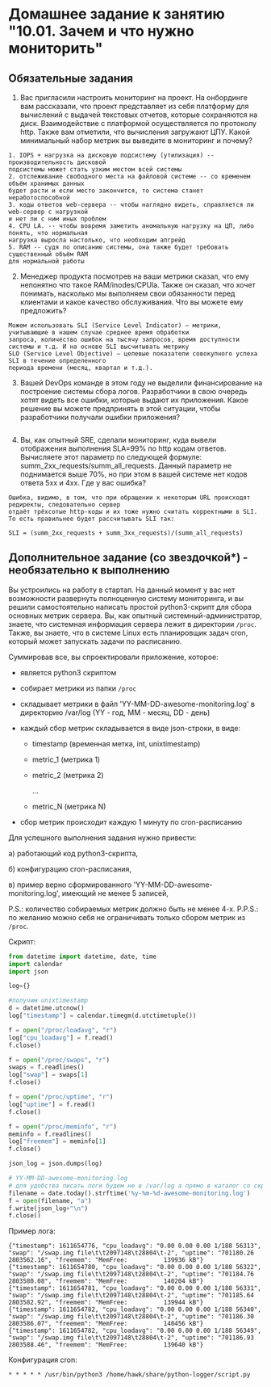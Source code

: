 # Домашнее задание к занятию "10.01. Зачем и что нужно мониторить"

## Обязательные задания

1. Вас пригласили настроить мониторинг на проект. На онбординге вам рассказали, что проект представляет из себя 
платформу для вычислений с выдачей текстовых отчетов, которые сохраняются на диск. Взаимодействие с платформой 
осуществляется по протоколу http. Также вам отметили, что вычисления загружают ЦПУ. Какой минимальный набор метрик вы
выведите в мониторинг и почему?

```
1. IOPS + нагрузка на дисковую подсистему (утилизация) -- производительность дисковой
подсистемы может стать узким местом всей системы
2. отслеживание свободного места на файловой системе -- со временем объём хранимых данных
будет расти и если место закончится, то система станет неработоспособной
3. коды ответов web-сервера -- чтобы наглядно видеть, справляется ли web-сервер с нагрузкой
и нет ли с ним иных проблем
4. CPU LA. -- чтобы вовремя заметить аномальную нагрузку на ЦП, либо понять, что нормальная
нагрузка выросла настолько, что необходим апгрейд
5. RAM -- судя по описанию системы, она также будет требовать существенный объём RAM
для нормальной работы
```

2. Менеджер продукта посмотрев на ваши метрики сказал, что ему непонятно что такое RAM/inodes/CPUla. Также он сказал, 
что хочет понимать, насколько мы выполняем свои обязанности перед клиентами и какое качество обслуживания. Что вы 
можете ему предложить?

```
Можем использовать SLI (Service Level Indicator) — метрики, учитывающие в нашем случае среднее время обработки
запроса, количество ошибок на тысячу запросов, время доступности системы и т.д. И на основе SLI высчитывать метрику
SLO (Service Level Objective) — целевые показатели совокупного успеха SLI в течение определенного
периода времени (месяц, квартал и т.д.).
```

3. Вашей DevOps команде в этом году не выделили финансирование на построение системы сбора логов. Разработчики в свою 
очередь хотят видеть все ошибки, которые выдают их приложения. Какое решение вы можете предпринять в этой ситуации, 
чтобы разработчики получали ошибки приложения?
```

```

4. Вы, как опытный SRE, сделали мониторинг, куда вывели отображения выполнения SLA=99% по http кодам ответов. 
Вычисляете этот параметр по следующей формуле: summ_2xx_requests/summ_all_requests. Данный параметр не поднимается выше 
70%, но при этом в вашей системе нет кодов ответа 5xx и 4xx. Где у вас ошибка?
```
Ошибка, видимо, в том, что при обращении к некоторым URL происходят редиректы, следовательно сервер
отдаёт трёхсотые http-коды и их тоже нужно считать корректными в SLI. То есть правильнее будет рассчитывать SLI так:

SLI = (summ_2xx_requests + summ_3xx_requests)/(summ_all_requests)
```

## Дополнительное задание (со звездочкой*) - необязательно к выполнению

Вы устроились на работу в стартап. На данный момент у вас нет возможности развернуть полноценную систему 
мониторинга, и вы решили самостоятельно написать простой python3-скрипт для сбора основных метрик сервера. Вы, как 
опытный системный-администратор, знаете, что системная информация сервера лежит в директории `/proc`. 
Также, вы знаете, что в системе Linux есть  планировщик задач cron, который может запускать задачи по расписанию.

Суммировав все, вы спроектировали приложение, которое:
- является python3 скриптом
- собирает метрики из папки `/proc`
- складывает метрики в файл 'YY-MM-DD-awesome-monitoring.log' в директорию /var/log 
(YY - год, MM - месяц, DD - день)
- каждый сбор метрик складывается в виде json-строки, в виде:
  + timestamp (временная метка, int, unixtimestamp)
  + metric_1 (метрика 1)
  + metric_2 (метрика 2)
  
     ...
     
  + metric_N (метрика N)
  
- сбор метрик происходит каждую 1 минуту по cron-расписанию

Для успешного выполнения задания нужно привести:

а) работающий код python3-скрипта,

б) конфигурацию cron-расписания,

в) пример верно сформированного 'YY-MM-DD-awesome-monitoring.log', имеющий не менее 5 записей,

P.S.: количество собираемых метрик должно быть не менее 4-х.
P.P.S.: по желанию можно себя не ограничивать только сбором метрик из `/proc`.

Скрипт:
```python
from datetime import datetime, date, time
import calendar
import json

log={}

#получим unixtimestamp
d = datetime.utcnow()
log["timestamp"] = calendar.timegm(d.utctimetuple())

f = open("/proc/loadavg", "r")
log["cpu_loadavg"] = f.read()
f.close()

f = open("/proc/swaps", "r")
swaps = f.readlines()
log["swap"] = swaps[1]
f.close()

f = open("/proc/uptime", "r")
log["uptime"] = f.read()
f.close()

f = open("/proc/meminfo", "r")
meminfo = f.readlines()
log["freemem"] = meminfo[1]
f.close()

json_log = json.dumps(log)

# YY-MM-DD-awesome-monitoring.log
# для удобства писать логи будем не в /var/log а прямо в каталог со скриптом
filename = date.today().strftime('%y-%m-%d-awesome-monitoring.log')
f = open(filename, "a")
f.write(json_log+"\n")
f.close()
```

Пример лога:
```
{"timestamp": 1611654776, "cpu_loadavg": "0.00 0.00 0.00 1/188 56313", "swap": "/swap.img file\t\t2097148\t28804\t-2", "uptime": "701180.26 2803562.16", "freemem": "MemFree:          139936 kB"}
{"timestamp": 1611654780, "cpu_loadavg": "0.00 0.00 0.00 1/188 56322", "swap": "/swap.img file\t\t2097148\t28804\t-2", "uptime": "701184.76 2803580.08", "freemem": "MemFree:          140204 kB"}
{"timestamp": 1611654781, "cpu_loadavg": "0.00 0.00 0.00 1/188 56331", "swap": "/swap.img file\t\t2097148\t28804\t-2", "uptime": "701185.64 2803582.92", "freemem": "MemFree:          139944 kB"}
{"timestamp": 1611654782, "cpu_loadavg": "0.00 0.00 0.00 1/188 56340", "swap": "/swap.img file\t\t2097148\t28804\t-2", "uptime": "701186.30 2803586.07", "freemem": "MemFree:          140456 kB"}
{"timestamp": 1611654782, "cpu_loadavg": "0.00 0.00 0.00 1/188 56349", "swap": "/swap.img file\t\t2097148\t28804\t-2", "uptime": "701186.93 2803588.46", "freemem": "MemFree:          139640 kB"}
```

Конфигурация cron:
```
* * * * * /usr/bin/python3 /home/hawk/share/python-logger/script.py
```
